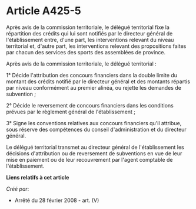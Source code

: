 # Article A425-5

Après avis de la commission territoriale, le délégué territorial fixe la répartition des crédits qui lui sont notifiés par le
directeur général de l'établissement entre, d'une part, les interventions relevant du niveau territorial et, d'autre part,
les interventions relevant des propositions faites par chacun des services des sports des assemblées de province.

Après avis de la commission territoriale, le délégué territorial :

1° Décide l'attribution des concours financiers dans la double limite du montant des crédits notifié par le directeur général
et des montants répartis par niveau conformément au premier alinéa, ou rejette les demandes de subvention ;

2° Décide le reversement de concours financiers dans les conditions prévues par le règlement général de l'établissement ;

3° Signe les conventions relatives aux concours financiers qu'il attribue, sous réserve des compétences du conseil
d'administration et du directeur général.

Le délégué territorial transmet au directeur général de l'établissement les décisions d'attribution ou de reversement de
subventions en vue de leur mise en paiement ou de leur recouvrement par l'agent comptable de l'établissement.

**Liens relatifs à cet article**

_Créé par_:

  - Arrêté du 28 février 2008 - art. (V)
